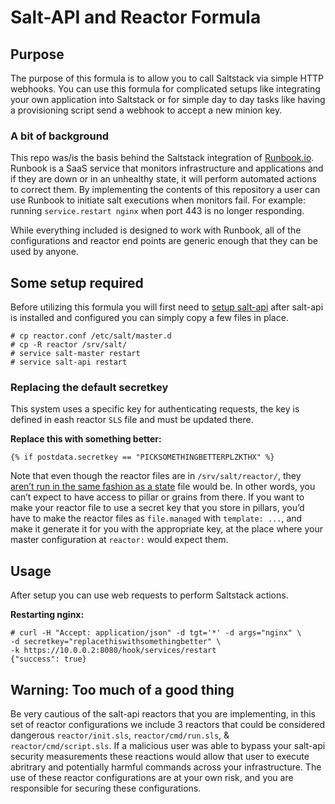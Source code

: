 Salt-API and Reactor Formula
===================

## Purpose

The purpose of this formula is to allow you to call Saltstack via simple HTTP webhooks. You can use this formula for complicated setups like integrating your own application into Saltstack or for simple day to day tasks like having a provisioning script send a webhook to accept a new minion key.

### A bit of background

This repo was/is the basis behind the Saltstack integration of [Runbook.io](https://runbook.io). Runbook is a SaaS service that monitors infrastructure and applications and if they are down or in an unhealthy state, it will perform automated actions to correct them. By implementing the contents of this repository a user can use Runbook to initiate salt executions when monitors fail. For example: running `service.restart nginx` when port 443 is no longer responding.

While everything included is designed to work with Runbook, all of the configurations and reactor end points are generic enough that they can be used by anyone.

## Some setup required

Before utilizing this formula you will first need to [setup salt-api](http://bencane.com/2014/07/17/integrating-saltstack-with-other-services-via-salt-api/) after salt-api is installed and configured you can simply copy a few files in place.

    # cp reactor.conf /etc/salt/master.d
    # cp -R reactor /srv/salt/
    # service salt-master restart
    # service salt-api restart

### Replacing the default secretkey

This system uses a specific key for authenticating requests, the key is defined in eash reactor `SLS` file and must be updated there.

**Replace this with something better:**

    {% if postdata.secretkey == "PICKSOMETHINGBETTERPLZKTHX" %}

Note that even though the reactor files are in `/srv/salt/reactor/`, they [aren’t run in the same fashion as a state](http://salt-api.readthedocs.org/en/latest/ref/netapis/all/saltapi.netapi.rest_cherrypy.html#saltapi.netapi.rest_cherrypy.app.Webhook) file would be.
In other words, you can’t expect to have access to pillar or grains from there.
If you want to make your reactor file to use a secret key that you store in pillars, you’d have to make the reactor files as `file.managed` with `template: ...`, and make it generate it for you with the appropriate key, at the place where your master configuration at `reactor:` would expect them.


## Usage

After setup you can use web requests to perform Saltstack actions.

**Restarting nginx:**

    # curl -H "Accept: application/json" -d tgt='*' -d args="nginx" \
    -d secretkey="replacethiswithsomethingbetter" \
    -k https://10.0.0.2:8080/hook/services/restart
    {"success": true}


## Warning: Too much of a good thing

Be very cautious of the salt-api reactors that you are implementing, in this set of reactor configurations we include 3 reactors that could be considered dangerous `reactor/init.sls`, `reactor/cmd/run.sls`, & `reactor/cmd/script.sls`. If a malicious user was able to bypass your salt-api security measurements these reactions would allow that user to execute abritrary and potentially harmful commands across your infrastructure. The use of these reactor configurations are at your own risk, and you are responsible for securing these configurations.
